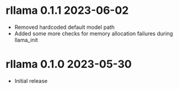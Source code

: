 # rllama 0.1.1  2023-06-02

* Removed hardcoded default model path
* Added some more checks for memory allocation failures during llama_init


# rllama 0.1.0  2023-05-30

* Initial release
